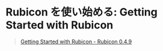 # Rubicon を使い始める: Getting Started with Rubicon

> [Getting Started with Rubicon - Rubicon 0.4.9](https://rubicon-objc.readthedocs.io/en/stable/how-to/get-started.html)

